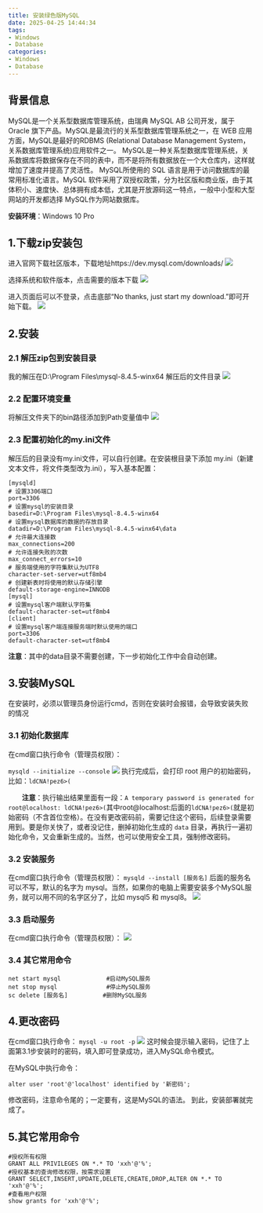 ```yaml
---
title: 安装绿色版MySQL
date: 2025-04-25 14:44:34
tags: 
- Windows
- Database
categories: 
- Windows
- Database
---
```


## 背景信息
MySQL是一个关系型数据库管理系统，由瑞典 MySQL AB 公司开发，属于 Oracle 旗下产品。MySQL是最流行的关系型数据库管理系统之一，在 WEB 应用方面，MySQL是最好的RDBMS (Relational Database Management System，关系数据库管理系统)应用软件之一。
MySQL是一种关系型数据库管理系统，关系数据库将数据保存在不同的表中，而不是将所有数据放在一个大仓库内，这样就增加了速度并提高了灵活性。
MySQL所使用的 SQL 语言是用于访问数据库的最常用标准化语言。MySQL 软件采用了双授权政策，分为社区版和商业版，由于其体积小、速度快、总体拥有成本低，尤其是开放源码这一特点，一般中小型和大型网站的开发都选择 MySQL作为网站数据库。


**安装环境**：Windows 10 Pro

## 1.下载zip安装包
进入官网下载社区版本，下载地址https://dev.mysql.com/downloads/
![](https://pic.imgdd.cc/item/6801f00e218de299cab289e7.png)

选择系统和软件版本，点击需要的版本下载
![](https://pic.imgdd.cc/item/6801f00f218de299cab28a4e.png)

进入页面后可以不登录，点击底部“No thanks, just start my download.”即可开始下载。
![](https://pic.imgdd.cc/item/6801f00e218de299cab289dc.png)

## 2.安装
### 2.1 解压zip包到安装目录
我的解压在D:\Program Files\mysql-8.4.5-winx64
解压后的文件目录
![](https://pic.imgdd.cc/item/6801f00e218de299cab28995.png)

### 2.2 配置环境变量
将解压文件夹下的bin路径添加到Path变量值中
![](https://pic.imgdd.cc/item/6801f00e218de299cab28a26.png)

### 2.3 配置初始化的my.ini文件
解压后的目录没有my.ini文件，可以自行创建。在安装根目录下添加 my.ini（新建文本文件，将文件类型改为.ini），写入基本配置：
```
[mysqld]
# 设置3306端口
port=3306
# 设置mysql的安装目录
basedir=D:\Program Files\mysql-8.4.5-winx64   
# 设置mysql数据库的数据的存放目录
datadir=D:\Program Files\mysql-8.4.5-winx64\data
# 允许最大连接数
max_connections=200
# 允许连接失败的次数
max_connect_errors=10
# 服务端使用的字符集默认为UTF8
character-set-server=utf8mb4
# 创建新表时将使用的默认存储引擎
default-storage-engine=INNODB
[mysql]
# 设置mysql客户端默认字符集
default-character-set=utf8mb4
[client]
# 设置mysql客户端连接服务端时默认使用的端口
port=3306
default-character-set=utf8mb4
```

**注意**：其中的data目录不需要创建，下一步初始化工作中会自动创建。

## 3.安装MySQL

在安装时，必须以管理员身份运行cmd，否则在安装时会报错，会导致安装失败的情况

### 3.1 初始化数据库

在cmd窗口执行命令（管理员权限）：

```mysqld --initialize --console```
![](https://pic.imgdd.cc/item/6801f384218de299cab2ed00.png)
执行完成后，会打印 root 用户的初始密码，比如：```ldCNA!pez6>(```

　　**注意**：执行输出结果里面有一段：```A temporary password is generated for root@localhost: ldCNA!pez6>(```其中root@localhost:后面的```ldCNA!pez6>(```就是初始密码（不含首位空格）。在没有更改密码前，需要记住这个密码，后续登录需要用到。要是你关快了，或者没记住，删掉初始化生成的 ```data``` 目录，再执行一遍初始化命令，又会重新生成的。当然，也可以使用安全工具，强制修改密码。

### 3.2 安装服务
在cmd窗口执行命令（管理员权限）：
```mysqld --install [服务名]```
后面的服务名可以不写，默认的名字为 mysql。当然，如果你的电脑上需要安装多个MySQL服务，就可以用不同的名字区分了，比如 mysql5 和 mysql8。
![](https://pic.imgdd.cc/item/6801f573218de299cab34e90.png)
### 3.3 启动服务
在cmd窗口执行命令（管理员权限）：
![](https://pic.imgdd.cc/item/6801f573218de299cab34e91.png)

### 3.4 其它常用命令

```
net start mysql             #启动MySQL服务
net stop mysql              #停止MySQL服务
sc delete [服务名]          #删除MySQL服务
```
## 4.更改密码

在cmd窗口执行命令：
```mysql -u root -p```
![](https://pic.imgdd.cc/item/6801f85c218de299cab3d105.png)
这时候会提示输入密码，记住了上面第3.1步安装时的密码，填入即可登录成功，进入MySQL命令模式。

在MySQL中执行命令：

```alter user 'root'@'localhost' identified by '新密码';  ```

修改密码，注意命令尾的；一定要有，这是MySQL的语法。
到此，安装部署就完成了。

## 5.其它常用命令
```
#授权所有权限 
GRANT ALL PRIVILEGES ON *.* TO 'xxh'@'%';
#授权基本的查询修改权限，按需求设置
GRANT SELECT,INSERT,UPDATE,DELETE,CREATE,DROP,ALTER ON *.* TO 'xxh'@'%';
#查看用户权限
show grants for 'xxh'@'%';
```

